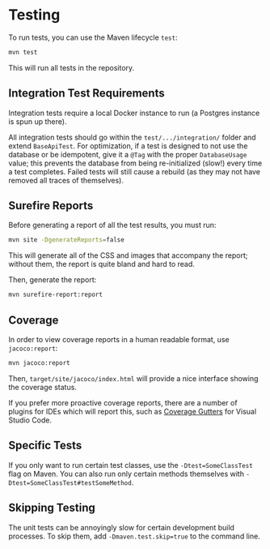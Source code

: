 # Testing

To run tests, you can use the Maven lifecycle `test`:

```sh
mvn test
```

This will run all tests in the repository.

## Integration Test Requirements

Integration tests require a local Docker instance to run (a Postgres instance is spun up there).

All integration tests should go within the `test/.../integration/` folder and extend `BaseApiTest`.
For optimization, if a test is designed to not use the database or be idempotent, give it a `@Tag`
with the proper `DatabaseUsage` value; this prevents the database from being re-initialized (slow!)
every time a test completes. Failed tests will still cause a rebuild (as they may not have removed
all traces of themselves).

## Surefire Reports

Before generating a report of all the test results, you must run:

```sh
mvn site -DgenerateReports=false
```

This will generate all of the CSS and images that accompany the report; without them, the report is
quite bland and hard to read.

Then, generate the report:

```sh
mvn surefire-report:report
```

## Coverage

In order to view coverage reports in a human readable format, use `jacoco:report`:

```sh
mvn jacoco:report
```

Then, `target/site/jacoco/index.html` will provide a nice interface showing the coverage status.

If you prefer more proactive coverage reports, there are a number of plugins for IDEs which will
report this, such as
[Coverage Gutters](https://marketplace.visualstudio.com/items?itemName=ryanluker.vscode-coverage-gutters)
for Visual Studio Code.

## Specific Tests

If you only want to run certain test classes, use the `-Dtest=SomeClassTest` flag on Maven. You can
also run only certain methods themselves with `-Dtest=SomeClassTest#testSomeMethod`.

## Skipping Testing

The unit tests can be annoyingly slow for certain development build processes. To skip them, add
`-Dmaven.test.skip=true` to the command line.
